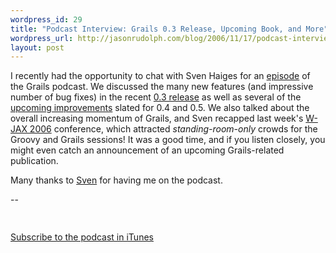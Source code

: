 ```yaml
--- 
wordpress_id: 29
title: "Podcast Interview: Grails 0.3 Release, Upcoming Book, and More"
wordpress_url: http://jasonrudolph.com/blog/2006/11/17/podcast-interview-grails-03-release-upcoming-book-and-more/
layout: post
---
```

<p>I recently had the opportunity to chat with Sven Haiges for an <a href="http://hansamann.podspot.de/files/grails_podcast_episode_17.mp3">episode</a> of the Grails podcast.  We discussed the many new features (and impressive number of bug fixes) in the recent <a href="http://docs.codehaus.org/display/GRAILS/2006/11/09/Grails+0.3+Released">0.3 release</a> as well as several of the <a href="http://www.grails.org/Roadmap">upcoming improvements</a> slated for 0.4 and 0.5.  We also talked about the overall increasing momentum of Grails, and Sven recapped last week&#39;s <a href="http://jax.de/">W-JAX 2006</a> conference, which attracted <em>standing-room-only</em> crowds for the Groovy and Grails sessions!  It was a good time, and if you listen closely, you might even catch an announcement of an upcoming Grails-related publication.</p> <p>Many thanks to <a href="http://www.svenhaiges.de">Sven</a>   for having me on the podcast.</p> <p>--</p> <p><a href="http://jasonrudolph.com/blog/wp-content/uploads/200611172119.jpg"><img src="http://jasonrudolph.com/blog/wp-content/uploads/200611172119-tm.jpg" width="69" height="15" align="bottom" /></a></p> <p><a href="http://phobos.apple.com/WebObjects/MZStore.woa/wa/viewPodcast?id=177436087">Subscribe to the podcast in iTunes</a></p>
